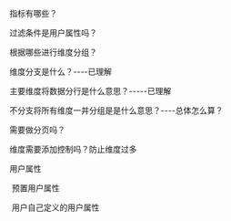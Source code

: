 指标有哪些？

过滤条件是用户属性吗？

根据哪些进行维度分组？



维度分支是什么？----已理解

主要维度将数据分行是什么意思？-----已理解

不分支将所有维度一并分组是是什么意思？----总体怎么算？

需要做分页吗？

维度需要添加控制吗？防止维度过多







用户属性

​	预置用户属性

​	用户自己定义的用户属性